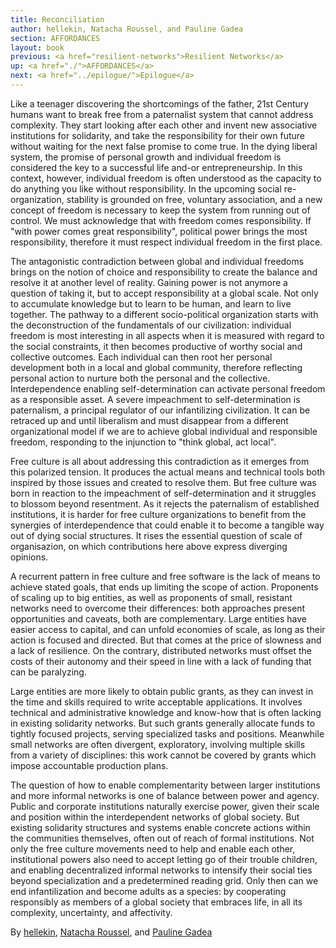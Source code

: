```yaml
---
title: Reconciliation
author: hellekin, Natacha Roussel, and Pauline Gadea
section: AFFORDANCES
layout: book
previous: <a href="resilient-networks">Resilient Networks</a>
up: <a href="./">AFFORDANCES</a>
next: <a href="../epilogue/">Epilogue</a>
---
```


Like a teenager discovering the shortcomings of the father, 21st
Century humans want to break free from a paternalist system that
cannot address complexity. They start looking after each other and
invent new associative institutions for solidarity, and take the
responsibility for their own future without waiting for the next false
promise to come true. In the dying liberal system, the promise of
personal growth and individual freedom is considered the key to a
successful life and-or entrepreneurship. In this context, however,
individual freedom is often understood as the capacity to do anything
you like without responsibility. In the upcoming social
re-organization, stability is grounded on free, voluntary association,
and a new concept of freedom is necessary to keep the system from
running out of control. We must acknowledge that with freedom comes
responsibility. If "with power comes great responsibility", political
power brings the most responsibility, therefore it must respect
individual freedom in the first place.

The antagonistic contradiction between global and individual freedoms
brings on the notion of choice and responsibility to create the
balance and resolve it at another level of reality. Gaining power is
not anymore a question of taking it, but to accept responsibility at a
global scale. Not only to accumulate knowledge but to learn to be
human, and learn to live together. The pathway to a different
socio-political organization starts with the deconstruction of the
fundamentals of our civilization: individual freedom is most
interesting in all aspects when it is measured with regard to the
social constraints, it then becomes productive of worthy social and
collective outcomes. Each individual can then root her personal
development both in a local and global community, therefore reflecting
personal action to nurture both the personal and the
collective. Interdependence enabling self-determination can activate
personal freedom as a responsible asset. A severe impeachment to
self-determination is paternalism, a principal regulator of our
infantilizing civilization. It can be retraced up and until liberalism
and must disappear from a different organizational model if we are to
achieve global individual and responsible freedom, responding to the
injunction to "think global, act local".

Free culture is all about addressing this contradiction as it emerges
from this polarized tension. It produces the actual means and
technical tools both inspired by those issues and created to resolve
them. But free culture was born in reaction to the impeachment of
self-determination and it struggles to blossom beyond resentment. As
it rejects the paternalism of established institutions, it is harder
for free culture organizations to benefit from the synergies of
interdependence that could enable it to become a tangible way out of
dying social structures. It rises the essential question of scale of
organisazion, on which contributions here above express diverging
opinions.

A recurrent pattern in free culture and free software is the lack of
means to achieve stated goals, that ends up limiting the scope of
action. Proponents of scaling up to big entities, as well as
proponents of small, resistant networks need to overcome their
differences: both approaches present opportunities and caveats, both
are complementary. Large entities have easier access to capital, and
can unfold economies of scale, as long as their action is focused and
directed. But that comes at the price of slowness and a lack of
resilience. On the contrary, distributed networks must offset the
costs of their autonomy and their speed in line with a lack of funding
that can be paralyzing.

Large entities are more likely to obtain public grants, as they can
invest in the time and skills required to write acceptable
applications. It involves technical and administrative knowledge and
know-how that is often lacking in existing solidarity networks. But
such grants generally allocate funds to tightly focused projects,
serving specialized tasks and positions. Meanwhile small networks are
often divergent, exploratory, involving multiple skills from a variety
of disciplines: this work cannot be covered by grants which impose
accountable production plans.

The question of how to enable complementarity between larger
institutions and more informal networks is one of balance between
power and agency. Public and corporate institutions naturally exercise
power, given their scale and position within the interdependent
networks of global society. But existing solidarity structures and
systems enable concrete actions within the communities themselves,
often out of reach of formal institutions. Not only the free culture
movements need to help and enable each other, institutional powers
also need to accept letting go of their trouble children, and enabling
decentralized informal networks to intensify their social ties beyond
specialization and a predetermined reading grid. Only then can we end
infantilization and become adults as a species: by cooperating
responsibly as members of a global society that embraces life, in all
its complexity, uncertainty, and affectivity.

<p class="author bio">
By <a href="../authors/hellekin">hellekin</a>,
<a href="../authors/natacha-roussel">Natacha Roussel</a>,
and <a href="../authors/pauline-gadea">Pauline Gadea</a></p>
